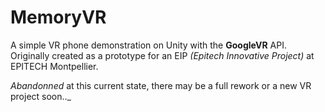 # MemoryVR

A simple VR phone demonstration on Unity with the **GoogleVR** API.
Originally created as a prototype for an EIP *(Epitech Innovative Project)* at EPITECH Montpellier.

*Abandonned* at this current state, there may be a full rework or a new VR project soon.._